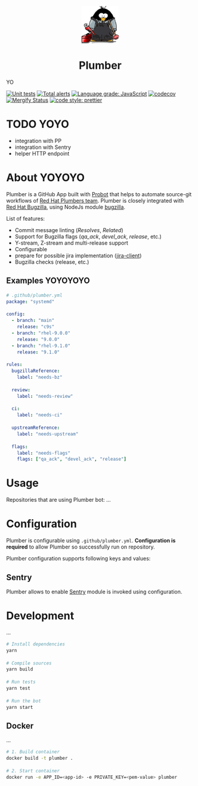 <p align='center'>
  <img src='https://github.com/redhat-plumbers-in-action/team/blob/93529c3358426556a83eb5487f30c9f70c3b2671/members/black-plumber.png' width='100' />
  <h1 align='center'>Plumber</h1>
</p> YO

[![Unit tests](https://github.com/jamacku/plumber/actions/workflows/unit-tests.yml/badge.svg)](https://github.com/jamacku/plumber/actions/workflows/unit-tests.yml) [![Total alerts](https://img.shields.io/lgtm/alerts/g/jamacku/plumber.svg?logo=lgtm&logoWidth=18)](https://lgtm.com/projects/g/jamacku/plumber/alerts/) [![Language grade: JavaScript](https://img.shields.io/lgtm/grade/javascript/g/jamacku/plumber.svg?logo=lgtm&logoWidth=18)](https://lgtm.com/projects/g/jamacku/plumber/context:javascript) [![codecov](https://codecov.io/gh/jamacku/plumber/branch/main/graph/badge.svg?token=unm06qu4vI)](https://codecov.io/gh/jamacku/plumber) [![Mergify Status][mergify-status]][mergify] [![code style: prettier](https://img.shields.io/badge/code_style-prettier-ff69b4.svg?style=flat)](https://github.com/prettier/prettier)

[mergify]: https://mergify.com
[mergify-status]: https://img.shields.io/endpoint.svg?url=https://api.mergify.com/v1/badges/jamacku/plumber&style=flat

# TODO YOYO

- integration with PP
- integration with Sentry
- helper HTTP endpoint

# About YOYOYO

Plumber is a GitHub App built with [Probot](https://github.com/probot/probot) that helps to automate source-git workflows of [Red Hat Plumbers team](https://github.com/redhat-plumbers). Plumber is closely integrated with [Red Hat Bugzilla](https://github.com/redhat-plumbers), using NodeJs module [bugzilla](https://github.com/Mossop/bugzilla-ts).

List of features:

- Commit message linting (_Resolves_, _Related_)
- Support for Bugzilla flags (_qa_ack_, _devel_ack_, _release_, etc.)
- Y-stream, Z-stream and multi-release support
- Configurable
- prepare for possible jira implementation ([jira-client](https://www.npmjs.com/package/jira-client))
- Bugzilla checks (release, etc.)

## Examples YOYOYOYO

```yml
# .github/plumber.yml
package: "systemd"

config:
  - branch: "main"
    release: "c9s"
  - branch: "rhel-9.0.0"
    release: "9.0.0"
  - branch: "rhel-9.1.0"
    release: "9.1.0"

rules:
  bugzillaReference:
    label: "needs-bz"

  review:
    label: "needs-review"

  ci:
    label: "needs-ci"

  upstreamReference:
    label: "needs-upstream"

  flags:
    label: "needs-flags"
    flags: ["qa_ack", "devel_ack", "release"]
```

# Usage

Repositories that are using Plumber bot: ...

# Configuration

Plumber is configurable using `.github/plumber.yml`. **Configuration is required** to allow Plumber so successfully run on repository.

Plumber configuration supports following keys and values:

## Sentry

Plumber allows to enable [Sentry](https://sentry.io) module is invoked using configuration.

# Development

...

```sh
# Install dependencies
yarn

# Compile sources
yarn build

# Run tests
yarn test

# Run the bot
yarn start
```

## Docker

...

```sh
# 1. Build container
docker build -t plumber .

# 2. Start container
docker run -e APP_ID=<app-id> -e PRIVATE_KEY=<pem-value> plumber
```
